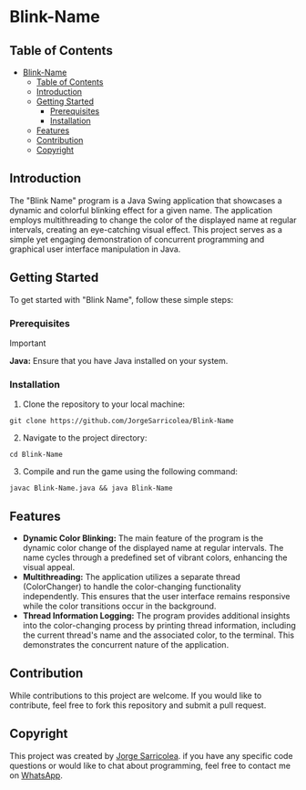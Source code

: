 # Blink-Name

## Table of Contents

- [Blink-Name](#blink-name)
  - [Table of Contents](#table-of-contents)
  - [Introduction](#introduction)
  - [Getting Started](#getting-started)
    - [Prerequisites](#prerequisites)
    - [Installation](#installation)
  - [Features](#features)
  - [Contribution](#contribution)
  - [Copyright](#copyright)

## Introduction

The "Blink Name" program is a Java Swing application that showcases a dynamic and colorful blinking effect for a given name. The application employs multithreading to change the color of the displayed name at regular intervals, creating an eye-catching visual effect. This project serves as a simple yet engaging demonstration of concurrent programming and graphical user interface manipulation in Java.

## Getting Started

To get started with "Blink Name", follow these simple steps:

### Prerequisites

> [!IMPORTANT] 
> **Java:** Ensure that you have Java installed on your system.

### Installation

1. Clone the repository to your local machine:

```
git clone https://github.com/JorgeSarricolea/Blink-Name
```

2. Navigate to the project directory:

```
cd Blink-Name
```

3. Compile and run the game using the following command:

```
javac Blink-Name.java && java Blink-Name
```

## Features

- **Dynamic Color Blinking:** The main feature of the program is the dynamic color change of the displayed name at regular intervals. The name cycles through a predefined set of vibrant colors, enhancing the visual appeal.
- **Multithreading:** The application utilizes a separate thread (ColorChanger) to handle the color-changing functionality independently. This ensures that the user interface remains responsive while the color transitions occur in the background.
- **Thread Information Logging:** The program provides additional insights into the color-changing process by printing thread information, including the current thread's name and the associated color, to the terminal. This demonstrates the concurrent nature of the application.

## Contribution

While contributions to this project are welcome. If you would like to contribute, feel free to fork this repository and submit a pull request.

## Copyright

This project was created by [Jorge Sarricolea](https://jorgesarricolea.com). if you have any specific code questions or would like to chat about programming, feel free to contact me on [WhatsApp](https://wa.me/529381095593).
